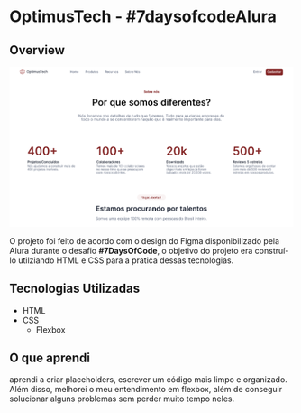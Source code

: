 # OptimusTech - #7daysofcodeAlura

## Overview
![imagem final do projeto!](/img/imagem_do_projeto.png "San Juan Mountains")

O projeto foi feito de acordo com o design do Figma disponibilizado pela Alura durante o desafio **#7DaysOfCode**, o objetivo do projeto era construí-lo utilziando HTML e CSS para a pratica dessas tecnologias.

## Tecnologias Utilizadas


* HTML
* CSS
    - Flexbox
    
## O que aprendi
aprendi a criar placeholders, escrever um código mais limpo e organizado. Além disso, melhorei o meu entendimento em flexbox, além de conseguir solucionar alguns problemas sem perder muito tempo neles.
